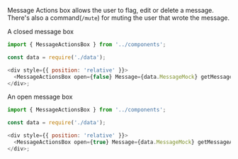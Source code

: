 Message Actions box allows the user to flag, edit or delete a message.
There's also a command(`/mute`) for muting the user that wrote the message.

A closed message box

```js
import { MessageActionsBox } from '../components';

const data = require('./data');

<div style={{ position: 'relative' }}>
  <MessageActionsBox open={false} Message={data.MessageMock} getMessageActions={() => []} message={data.message} />
</div>;
```

An open message box

```js
import { MessageActionsBox } from '../components';

const data = require('./data');

<div style={{ position: 'relative' }}>
  <MessageActionsBox open={true} Message={data.MessageMock} getMessageActions={() => []} message={data.message} />
</div>;
```
